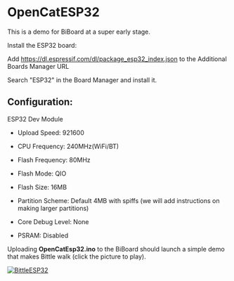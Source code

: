 # OpenCatESP32

This is a demo for BiBoard at a super early stage.

Install the ESP32 board:

Add https://dl.espressif.com/dl/package_esp32_index.json to the Additional Boards Manager URL

Search "ESP32" in the Board Manager and install it.


## Configuration:

ESP32 Dev Module

* Upload Speed: 921600

* CPU Frequency: 240MHz(WiFi/BT)

* Flash Frequency: 80MHz

* Flash Mode: QIO

* Flash Size: 16MB

* Partition Scheme: Default 4MB with spiffs (we will add instructions on making larger partitions)

* Core Debug Level: None

* PSRAM: Disabled

Uploading **OpenCatEsp32.ino** to the BiBoard should launch a simple demo that makes Bittle walk (click the picture to play). 

[![BittleESP32](https://img.youtube.com/vi/GTgps_H990w/0.jpg)](https://www.youtube.com/watch?v=GTgps_H990w)

 
